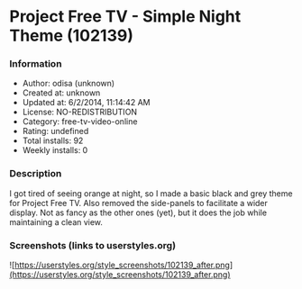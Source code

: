 # Project Free TV - Simple Night Theme (102139)

### Information
- Author: odisa (unknown)
- Created at: unknown
- Updated at: 6/2/2014, 11:14:42 AM
- License: NO-REDISTRIBUTION
- Category: free-tv-video-online
- Rating: undefined
- Total installs: 92
- Weekly installs: 0


### Description
I got tired of seeing orange at night, so I made a basic black and grey theme for Project Free TV.
Also removed the side-panels to facilitate a wider display.
Not as fancy as the other ones (yet), but it does the job while maintaining a clean view.


### Screenshots (links to userstyles.org)
![https://userstyles.org/style_screenshots/102139_after.png](https://userstyles.org/style_screenshots/102139_after.png)



